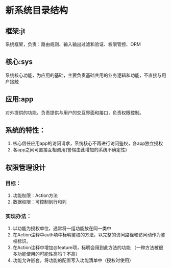 # 新系统目录结构

## 框架:jt
系统框架，负责：路由规则、输入输出过滤和验证、权限管控、ORM

## 核心:sys
系统核心功能，为应用的基础，主要负责基础共用的业务逻辑和功能，不直接与用户接触

## 应用:app
对外提供的功能，负责提供与用户的交互界面和接口，负责权限控制。

## 系统的特性：
1. 核心信任应用app的访问请求，系统核心不再进行访问鉴权，各app独立授权
2. 各app之间可直接互相调用(警惕由此增加的系统不确定性)

## 权限管理设计
### 目标：
1. 功能权限：Action方法
2. 数据权限：可控制到行和列

### 实现办法：
1. 以功能为授权单位，通常将一组功能放在同一类中
2. 在Action注释中auth项中标明鉴权的方法，以完整的访问路径和访问动作为鉴权标识。
3. 在Action注释中增加@feature项，标明会用到此方法的功能 （一种方法被很多功能使用的可能性高吗？不高）
4. 功能允许嵌套，将功能的配置写入功能清单中（授权时使用）
